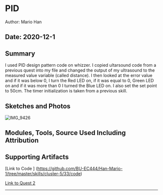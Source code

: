 #  PID

Author: Mario Han

Date: 2020-12-1
-----

## Summary

I used PID design pattern code on whizzer. I copied ultarsound code from a previous quest into my file and changed the output of my ultrasound to the measured value variable (called distance). I then looked at the error value and if it was below 0, I turn the Red LED on, if it was equal to 0, Green LED on and if it was more than 0 I turned the Blue LED on. I also set the set point to 50cm.
The timer initialization is taken from a previous skill.
## Sketches and Photos

![IMG_9426](https://user-images.githubusercontent.com/45515930/100811941-dbaf9780-3409-11eb-8d5d-68d46c0d6e70.JPG)

## Modules, Tools, Source Used Including Attribution


## Supporting Artifacts

[Link to Code ] (https://github.com/BU-EC444/Han-Mario-1/tree/master/skills/cluster-5/33/code)

[Link to Quest 2 ](https://github.com/BU-EC444/Team2-Cherian-Han-Valiuddin/tree/master/quest-2)

-----
